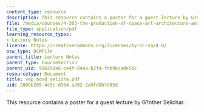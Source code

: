 ```yaml
---
content_type: resource
description: This resource contains a poster for a guest lecture by G?nther Selichar.
file: /media/courses/4-303-the-production-of-space-art-architecture-and-urbanism-in-dialogue-fall-2006/2809b2054c5cd954a2022a9fd0b7d85d_vap_mond_selicha.pdf
file_type: application/pdf
learning_resource_types:
- Lecture Notes
license: https://creativecommons.org/licenses/by-nc-sa/4.0/
ocw_type: OCWFile
parent_title: Lecture Notes
parent_type: CourseSection
parent_uid: 916298e6-ce4f-54aa-b2f4-fdb96cade55c
resourcetype: Document
title: vap_mond_selicha.pdf
uid: 2809b205-4c5c-d954-a202-2a9fd0b7d85d
---
```

This resource contains a poster for a guest lecture by G?nther Selichar.